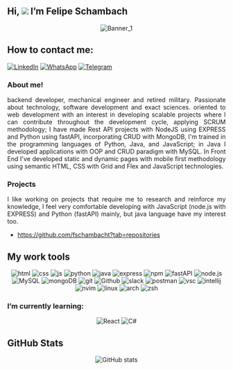 ## Hi, ![](https://img.icons8.com/emoji/30/000000/vulcan-salute-medium-light-skin-tone.png) I’m Felipe Schambach 
<div align="center">

![Banner_1](https://user-images.githubusercontent.com/82744806/143981887-34163402-e76a-46ad-b2f4-0ab63b1092dd.jpg)
<!---
![Banner_2](https://user-images.githubusercontent.com/82744806/143982231-97c0e23e-d0b3-47ef-b6ba-08f2753d67d4.jpg)
-->
</div>

## How to contact me:
[<img alt="LinkedIn" src="https://img.shields.io/badge/LinkedIn-0077B5?style=for-the-badge&logo=linkedin&logoColor=white" />](www.linkedin.com/in/felipe-schambach) [<img alt="WhatsApp" src="https://img.shields.io/badge/WhatsApp-25D366?style=for-the-badge&logo=whatsapp&logoColor=white" />](https://wa.me/573014594288) [<img alt="Telegram" src="https://img.shields.io/badge/Telegram-2CA5E0?style=for-the-badge&logo=telegram&logoColor=white" />](https://t.me/fschambacht)

### About me!

<div align="justify">backend developer, mechanical engineer and retired military. Passionate about technology, software development and exact sciences. oriented to web development with an interest in developing scalable projects where I can contribute throughout the development cycle, applying SCRUM methodology; I have made Rest API projects with NodeJS using EXPRESS and Python using fastAPI, incorporating CRUD with MongoDB, I'm trained in the programming languages of Python, Java, and JavaScript; in Java I developed applications with OOP and CRUD paradigm with MySQL. In Front End I've developed static and dynamic pages with mobile first methodology using semantic HTML, CSS with Grid and Flex and JavaScript technologies.</div>

### Projects

<div align="justify">I like working on projects that require me to research and reinforce my knowledge, I feel very comfortable developing with JavaScript (node.js with EXPRESS) and Python (fastAPI) mainly, but java language have my interest too.</div>

- https://github.com/fschambacht?tab=repositories

## My work tools ###

<div align="center">

![html](https://img.shields.io/badge/HTML5-E34F26?style=for-the-badge&logo=html5&logoColor=white)
![css](https://img.shields.io/badge/CSS3-1572B6?style=for-the-badge&logo=css3&logoColor=white)
![js](https://img.shields.io/badge/JavaScript-323330?style=for-the-badge&logo=javascript&logoColor=F7DF1E)
![python](https://img.shields.io/badge/Python-FFD43B?style=for-the-badge&logo=python&logoColor=darkgreen)
![java](https://img.shields.io/badge/Java-ED8B00?style=for-the-badge&logo=java&logoColor=white)
![express](https://img.shields.io/badge/Express.js-000000?style=for-the-badge&logo=express&logoColor=white)
![npm](https://img.shields.io/badge/npm-CB3837?style=for-the-badge&logo=npm&logoColor=white)
![fastAPI](https://img.shields.io/badge/fastapi-109989?style=for-the-badge&logo=FASTAPI&logoColor=white)
![node.js](https://img.shields.io/badge/Node.js-339933?style=for-the-badge&logo=nodedotjs&logoColor=white)
![MySQL](https://img.shields.io/badge/MySQL-00000F?style=for-the-badge&logo=mysql&logoColor=white)
![mongoDB](https://img.shields.io/badge/MongoDB-white?style=for-the-badge&logo=mongodb&logoColor=4EA94B)
![git](https://img.shields.io/badge/Git-F05032?style=for-the-badge&logo=git&logoColor=white)
![Github](https://img.shields.io/badge/GitHub-100000?style=for-the-badge&logo=github&logoColor=white)
![slack](https://img.shields.io/badge/Slack-4A154B?style=for-the-badge&logo=slack&logoColor=white)
![postman](https://img.shields.io/badge/Postman-FF6C37?style=for-the-badge&logo=Postman&logoColor=white)
![vsc](https://img.shields.io/badge/Visual_Studio_Code-0078D4?style=for-the-badge&logo=visual%20studio%20code&logoColor=white)
![intellij](https://img.shields.io/badge/IntelliJIDEA-000000.svg?style=for-the-badge&logo=intellij-idea&logoColor=white)
![nvim](https://img.shields.io/badge/NeoVim-%2357A143.svg?&style=for-the-badge&logo=neovim&logoColor=white)
![linux](https://img.shields.io/badge/Linux-FCC624?style=for-the-badge&logo=linux&logoColor=black)
![arch](https://img.shields.io/badge/Arch_Linux-1793D1?style=for-the-badge&logo=arch-linux&logoColor=white)
![zsh](https://img.shields.io/badge/oh_my_zsh-1A2C34?style=for-the-badge&logo=ohmyzsh&logoColor=white)


</div>
  
### I’m currently learning: ###

<div align="center">

<!-- ![django](https://img.shields.io/badge/Django-092E20?style=for-the-badge&logo=django&logoColor=green) -->
![React](https://img.shields.io/badge/React-20232A?style=for-the-badge&logo=react&logoColor=61DAFB)
![C#](https://img.shields.io/badge/C%23-239120?style=for-the-badge&logo=c-sharp&logoColor=white)


</div>

## GitHub Stats 

<div align="center">
  
![GitHub stats](https://github-readme-stats.vercel.app/api?username=fschambacht&show_icons=true&theme=dark)

</div>

